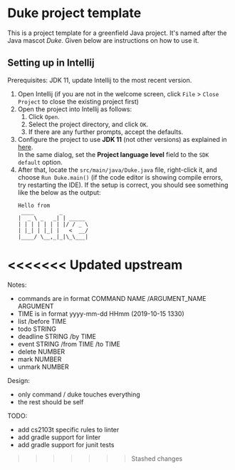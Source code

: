 # Duke project template

This is a project template for a greenfield Java project. It's named after the Java mascot _Duke_. Given below are instructions on how to use it.

## Setting up in Intellij

Prerequisites: JDK 11, update Intellij to the most recent version.

1. Open Intellij (if you are not in the welcome screen, click `File` > `Close Project` to close the existing project first)
1. Open the project into Intellij as follows:
   1. Click `Open`.
   1. Select the project directory, and click `OK`.
   1. If there are any further prompts, accept the defaults.
1. Configure the project to use **JDK 11** (not other versions) as explained in [here](https://www.jetbrains.com/help/idea/sdk.html#set-up-jdk).<br>
   In the same dialog, set the **Project language level** field to the `SDK default` option.
3. After that, locate the `src/main/java/Duke.java` file, right-click it, and choose `Run Duke.main()` (if the code editor is showing compile errors, try restarting the IDE). If the setup is correct, you should see something like the below as the output:
   ```
   Hello from
    ____        _        
   |  _ \ _   _| | _____ 
   | | | | | | | |/ / _ \
   | |_| | |_| |   <  __/
   |____/ \__,_|_|\_\___|
   ```
<<<<<<< Updated upstream
=======


Notes:
 - commands are in format COMMAND NAME /ARGUMENT_NAME ARGUMENT
 - TIME is in format yyyy-mm-dd HHmm (2019-10-15 1330)
 - list /before TIME
 - todo STRING
 - deadline STRING /by TIME
 - event STRING /from TIME /to TIME
 - delete NUMBER
 - mark NUMBER
 - unmark NUMBER

Design:
 - only command / duke touches everything
 - the rest should be self
 
TODO:
 - add cs2103t specific rules to linter
 - add gradle support for linter
 - add gradle support for junit tests
>>>>>>> Stashed changes
